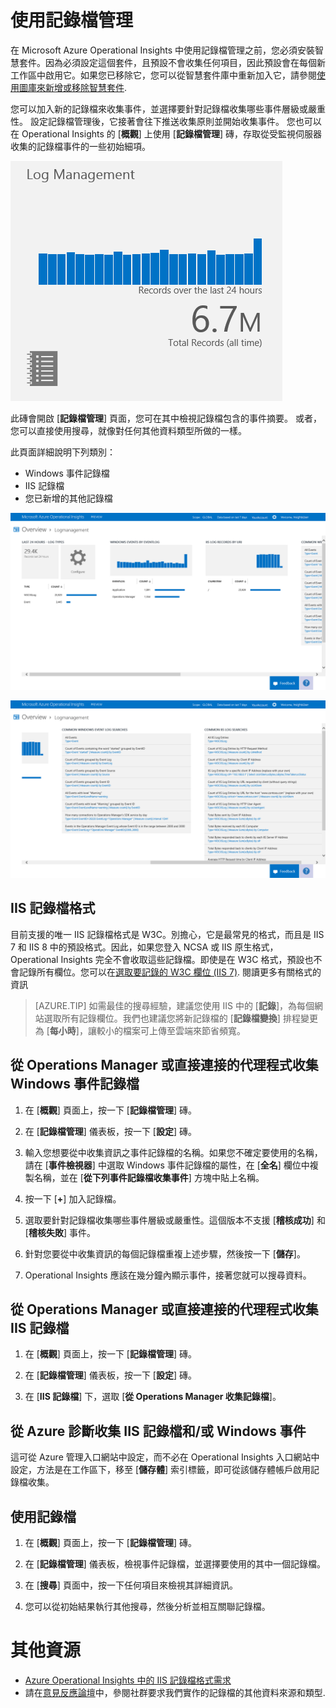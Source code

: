 <properties 
   pageTitle="如何使用記錄檔管理" 
   description="透過 Microsoft Azure Operational Insights 中的記錄檔管理，您可以檢視從受監視伺服器收集的記錄檔事件" 
   services="operational-insights" 
   documentationCenter="" 
   authors="bandersmsft" 
   manager="jwhit" 
   editor=""/>

<tags
   ms.service="operational-insights"
   ms.devlang="na"
   ms.topic="article"
   ms.tgt_pltfrm="na"
   ms.workload="operational-insights" 
   ms.date="03/20/2015"
   ms.author="banders"/>

# 使用記錄檔管理 

在 Microsoft Azure Operational Insights 中使用記錄檔管理之前，您必須安裝智慧套件。因為必須設定這個套件，且預設不會收集任何項目，因此預設會在每個新工作區中啟用它。如果您已移除它，您可以從智慧套件庫中重新加入它，請參閱[使用圖庫來新增或移除智慧套件](../operational-insights-add-intelligence-packs.md). 

您可以加入新的記錄檔來收集事件，並選擇要針對記錄檔收集哪些事件層級或嚴重性。
設定記錄檔管理後，它接著會往下推送收集原則並開始收集事件。
您也可以在 Operational Insights 的 [**概觀**] 上使用 [**記錄檔管理**] 磚，存取從受監視伺服器收集的記錄檔事件的一些初始細項。 

![記錄檔管理磚的影像](./media/operational-insights-log-collection/overview-log-mgt.png)

此磚會開啟 [**記錄檔管理**] 頁面，您可在其中檢視記錄檔包含的事件摘要。
或者，您可以直接使用搜尋，就像對任何其他資料類型所做的一樣。


此頁面詳細說明下列類別：

- Windows 事件記錄檔
- IIS 記錄檔
- 您已新增的其他記錄檔

![記錄檔管理儀表板的影像](./media/operational-insights-log-collection/gallery-logmgt-01.png)

![記錄檔管理儀表板的影像](./media/operational-insights-log-collection/gallery-logmgt-02.png)

## IIS 記錄檔格式

目前支援的唯一 IIS 記錄檔格式是 W3C。別擔心，它是最常見的格式，而且是 IIS 7 和 IIS 8 中的預設格式。因此，如果您登入 NCSA 或 IIS 原生格式，Operational Insights 完全不會收取這些記錄檔。即使是在 W3C 格式，預設也不會記錄所有欄位。您可以在[選取要記錄的 W3C 欄位 (IIS 7)](https://technet.microsoft.com/library/cc754702(v=WS.10).aspx). 閱讀更多有關格式的資訊 


> [AZURE.TIP] 如需最佳的搜尋經驗，建議您使用 IIS 中的 [**記錄**]，為每個網站選取所有記錄欄位。我們也建議您將新記錄檔的 [**記錄檔變換**] 排程變更為 [**每小時**]，讓較小的檔案可上傳至雲端來節省頻寬。


## 從 Operations Manager 或直接連接的代理程式收集 Windows 事件記錄檔

1. 在 [**概觀**] 頁面上，按一下 [**記錄檔管理**] 磚。 

2. 在 [**記錄檔管理**] 儀表板，按一下 [**設定**] 磚。
 
3. 輸入您想要從中收集資訊之事件記錄檔的名稱。如果您不確定要使用的名稱，請在 [**事件檢視器**] 中選取 Windows 事件記錄檔的屬性，在 [**全名**] 欄位中複製名稱，並在 [**從下列事件記錄檔收集事件**] 方塊中貼上名稱。

4. 按一下 [**+**] 加入記錄檔。

5. 選取要針對記錄檔收集哪些事件層級或嚴重性。這個版本不支援 [**稽核成功**] 和 [**稽核失敗**] 事件。

6. 針對您要從中收集資訊的每個記錄檔重複上述步驟，然後按一下 [**儲存**]。

7. Operational Insights 應該在幾分鐘內顯示事件，接著您就可以搜尋資料。 



## 從 Operations Manager 或直接連接的代理程式收集 IIS 記錄檔

1. 在 [**概觀**] 頁面上，按一下 [**記錄檔管理**] 磚。 

2. 在 [**記錄檔管理**] 儀表板，按一下 [**設定**] 磚。
 
3. 在 [**IIS 記錄檔**] 下，選取 [**從 Operations Manager 收集記錄檔**]。


## 從 Azure 診斷收集 IIS 記錄檔和/或 Windows 事件
這可從 Azure 管理入口網站中設定，而不必在 Operational Insights 入口網站中設定，方法是在工作區下，移至 [**儲存體**] 索引標籤，即可從該儲存體帳戶啟用記錄檔收集。


## 使用記錄檔
 
1. 在 [**概觀**] 頁面上，按一下 [**記錄檔管理**] 磚。

2. 在 [**記錄檔管理**] 儀表板，檢視事件記錄檔，並選擇要使用的其中一個記錄檔。
  
3. 在 [**搜尋**] 頁面中，按一下任何項目來檢視其詳細資訊。

4. 您可以從初始結果執行其他搜尋，然後分析並相互關聯記錄檔。

 
# 其他資源
- [Azure Operational Insights 中的 IIS 記錄檔格式需求](http://blogs.technet.com/b/momteam/archive/2014/09/19/iis-log-format-requirements-in-system-center-advisor.aspx)
- 請在[意見反應論壇](http://feedback.azure.com/forums/267889-azure-operational-insights/category/88086-log-management-and-log-collection-policy)中，參閱社群要求我們實作的記錄檔的其他資料來源和類型.


<!--HONumber=52--> 